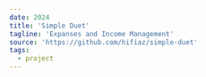 ```yaml
---
date: 2024
title: 'Simple Duet'
tagline: 'Expanses and Income Management'
source: 'https://github.com/hifiaz/simple-duet'
tags:
  - project
---
```

